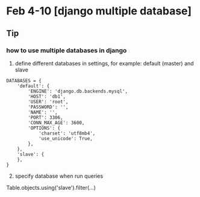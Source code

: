 # Feb 4-10 \[django multiple database\]

## Tip

### how to use multiple databases in django

 1. define different databases in settings, for example: default \(master\) and slave

```text
DATABASES = {
    'default': {
        'ENGINE': 'django.db.backends.mysql',
        'HOST': 'db1',
        'USER': 'root',
        'PASSWORD': '',
        'NAME': '',
        'PORT': 3306,
        'CONN_MAX_AGE': 3600,
        'OPTIONS': {
            'charset': 'utf8mb4',
            'use_unicode': True,
        },
    },
    'slave': {
    },
}
```

2. specify database when run queries

Table.objects.using\('slave'\).filter\(...\)

